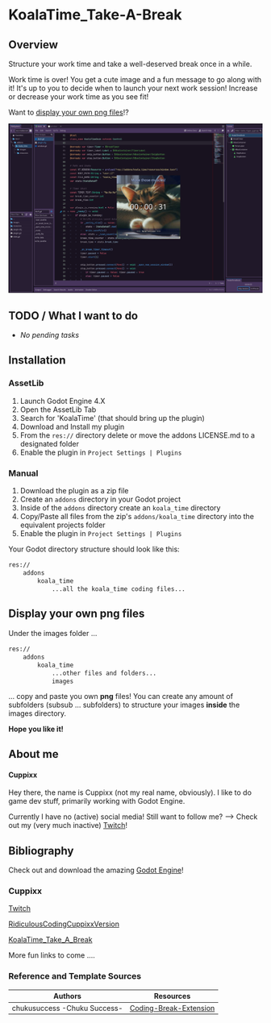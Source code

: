 # KoalaTime_Take-A-Break

## Overview

Structure your work time and take a well-deserved break once in a while.

Work time is over! You get a cute image and a fun message to go along with it! It's up to you to decide when to launch your next work session! Increase or decrease your work time as you see fit!

Want to [display your own png files](#display-your-own-png-files)!?

![KoalaTime](readme-example.png)

## TODO / What I want to do
- _No pending tasks_

## Installation

### AssetLib

1. Launch Godot Engine 4.X
2. Open the AssetLib Tab
3. Search for 'KoalaTime' (that should bring up the plugin)
4. Download and Install my plugin
5. From the `res://` directory delete or move the addons LICENSE.md to a designated folder
6. Enable the plugin in `Project Settings | Plugins`

### Manual

1. Download the plugin as a zip file
2. Create an `addons` directory in your Godot project
3. Inside of the `addons` directory create an `koala_time` directory
4. Copy/Paste all files from the zip's `addons/koala_time` directory into the equivalent projects folder
5. Enable the plugin in `Project Settings | Plugins`

Your Godot directory structure should look like this:

```
res://
	addons
		koala_time
			...all the koala_time coding files...
```

## Display your own png files

Under the images folder ...

```
res://
	addons
		koala_time
			...other files and folders...
			images
```

... copy and paste you own **png** files! You can create any amount of subfolders (subsub ... subfolders) to structure your images **inside** the images directory.

**Hope you like it!**

## About me

#### Cuppixx

Hey there, the name is Cuppixx (not my real name, obviously). I like to do game dev stuff, primarily working with Godot Engine.

Currently I have no (active) social media! Still want to follow me? --> Check out my (very much inactive) [Twitch](https://www.twitch.tv/cuppixd)!

## Bibliography

Check out and download the amazing [Godot Engine](https://godotengine.org/download)!

### Cuppixx

[Twitch](https://www.twitch.tv/cuppixd)

[RidiculousCodingCuppixxVersion](https://github.com/Cuppixx/RidiculousCodingCuppixxVersion/tree/main)

[KoalaTime_Take_A_Break](https://github.com/Cuppixx/KoalaTime_Take-A-Break)

More fun links to come ....

### Reference and Template Sources

| Authors    | Resources   |
| ---------- | ----------- |
| chukusuccess -Chuku Success-     | [Coding-Break-Extension](https://github.com/chukusuccess/Coding-Break-Extension) |
